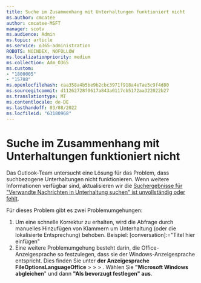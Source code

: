 ```yaml
---
title: Suche im Zusammenhang mit Unterhaltungen funktioniert nicht
ms.author: cmcatee
author: cmcatee-MSFT
manager: scotv
ms.audience: Admin
ms.topic: article
ms.service: o365-administration
ROBOTS: NOINDEX, NOFOLLOW
ms.localizationpriority: medium
ms.collection: Adm_O365
ms.custom:
- "1800005"
- "15788"
ms.openlocfilehash: caa358a4b5be9b2cbc3971f918a4e7ae5c9f4d80
ms.sourcegitcommit: d11262728f0617a843a0117cb5172aa322022b27
ms.translationtype: MT
ms.contentlocale: de-DE
ms.lasthandoff: 03/08/2022
ms.locfileid: "63180968"
---
```

# <a name="search-related-conversations-is-not-working"></a>Suche im Zusammenhang mit Unterhaltungen funktioniert nicht

Das Outlook-Team untersucht eine Lösung für das Problem, dass suchbezogene Unterhaltungen nicht funktionieren. Wenn weitere Informationen verfügbar sind, aktualisieren wir die [Suchergebnisse für "Verwandte Nachrichten in Unterhaltung suchen" ist unvollständig oder fehlt](https://support.microsoft.com/office/26d8d3a8-26a2-4523-90ba-acb51176b7ae?storagetype=live).  

Für dieses Problem gibt es zwei Problemumgehungen:

1. Um eine schnelle Korrektur zu erhalten, wird die Abfrage durch manuelles Hinzufügen von Klammern um Unterhaltung (oder die lokalisierte Entsprechung) behoben. Beispiel: [conversation]:="Titel hier einfügen"
2. Eine weitere Problemumgehung besteht darin, die Office-Anzeigesprache so festzulegen, dass sie der Windows-Anzeigesprache entspricht. Dies finden Sie unter **der Anzeigesprache** **FileOptionsLanguageOffice** >  >  > . Wählen Sie **"Microsoft Windows abgleichen**" und dann **"Als bevorzugt festlegen" aus**.
